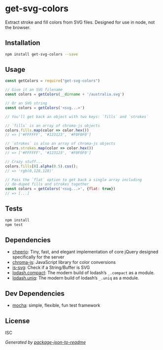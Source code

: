 # get-svg-colors

Extract stroke and fill colors from SVG files. Designed for use in node, not the browser.

## Installation

```sh
npm install get-svg-colors --save
```

## Usage

```js
const getColors = require("get-svg-colors")

// Give it an SVG filename
const colors = getColors(__dirname + '/australia.svg')

// Or an SVG string
const colors = getColors('<svg...>')

// You'll get back an object with two keys: `fills` and `strokes`

// `fills` is an array of chroma-js objects
colors.fills.map(color => color.hex())
// => ['#FFFFFF', '#123123', '#F0F0F0']

// `strokes` is also an array of chroma-js objects
colors.strokes.map(color => color.hex())
// => ['#FFFFFF', '#123123', '#F0F0F0']

// Crazy stuff...
colors.fills[0].alpha(0.5).css();
// => 'rgb(0,128,128)'

// Pass the `flat` option to get back a single array including
// de-duped fills and strokes together
const colors = getColors('<svg...>', {flat: true})
// => [...]
```

## Tests

```sh
npm install
npm test
```

## Dependencies

- [cheerio](https://github.com/cheeriojs/cheerio): Tiny, fast, and elegant implementation of core jQuery designed specifically for the server
- [chroma-js](https://github.com/gka/chroma.js): JavaScript library for color conversions
- [is-svg](https://github.com/sindresorhus/is-svg): Check if a String/Buffer is SVG
- [lodash.compact](https://github.com/lodash/lodash): The modern build of lodash’s `_.compact` as a module.
- [lodash.uniq](https://github.com/lodash/lodash): The modern build of lodash’s `_.uniq` as a module.

## Dev Dependencies

- [mocha](https://github.com/mochajs/mocha): simple, flexible, fun test framework


## License

ISC

_Generated by [package-json-to-readme](https://github.com/zeke/package-json-to-readme)_
